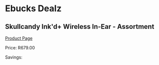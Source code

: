 
# Ebucks Dealz
## Skullcandy Ink'd+ Wireless In-Ear - Assortment
[Product Page](https://www.ebucks.com/web/shop/productSelected.do?prodId=1020129026&catId=1048640943)

Price: R679.00

Savings: 


	